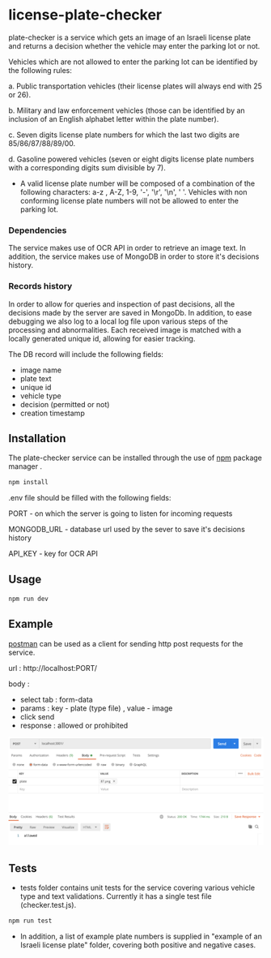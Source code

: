# license-plate-checker

plate-checker is a service which gets an image of an Israeli license plate and returns a decision whether the vehicle may enter the parking lot or not.

Vehicles which are not allowed to enter the parking lot can be identified by the following rules:

a. Public transportation vehicles (their license plates will always end with 25 or 26).

b. Military and law enforcement vehicles (those can be identified by an inclusion of an English alphabet letter within the plate number).

c. Seven digits license plate numbers for which the last two digits are 85/86/87/88/89/00.

d. Gasoline powered vehicles (seven or eight digits license plate numbers with a corresponding digits sum divisible by 7).


* A valid license plate number will be composed of a combination of the following characters: a-z ,  A-Z, 1-9, '-', '\r', '\n', ' '.
  Vehicles with non conforming license plate numbers will not be allowed to enter the parking lot.

### Dependencies

The service makes use of OCR API in order to retrieve an image text.
In addition, the service makes use of MongoDB in order to store it's decisions history.

###  Records history
In order to allow for queries and inspection of past decisions, all the decisions made by the server are saved in MongoDb.
In addition, to ease debugging we also log to a local log file upon various steps of the processing and abnormalities.
Each received image is matched with a locally generated unique id, allowing for easier tracking.

The DB record will include the following fields:
* image name
* plate text
* unique id
* vehicle type
* decision (permitted or not)
* creation timestamp

## Installation

The plate-checker service can be installed through the use of [npm](https://www.npmjs.com/) package manager .

```bash
npm install
```
.env file should be filled with the following fields:

PORT - on which the server is going to listen for incoming requests

MONGODB_URL - database url used by the sever to save it's decisions history

API_KEY - key for OCR API

## Usage

```bash
npm run dev
```

## Example
[postman](https://www.postman.com/) can be used as a client for sending http post requests for the service.

url : http://localhost:PORT/

body : 
* select tab : form-data   
* params :  key - plate (type file) , value - image
* click send
* response : allowed or prohibited

![postman](https://github.com/evelinaProjects/license-plate-checker/blob/master/postman.png?raw=true)



## Tests
* tests folder contains unit tests for the service covering various vehicle type and text validations.
Currently it has a single test file (checker.test.js).
```bash
npm run test
```
* In addition, a list of example plate numbers is supplied in "example of an Israeli license plate" folder, covering both positive and negative cases.
